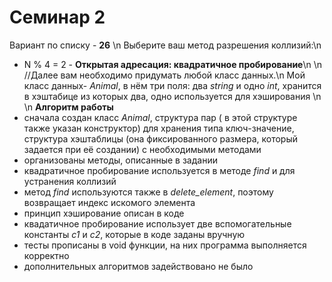 # Семинар 2

Вариант по списку - **26** \n
Выберите ваш метод разрешения коллизий:\n
- N % 4 = 2 - **Открытая адресация: квадратичное пробирование**\n
  \n
//Далее вам необходимо придумать любой класс данных.\n
Мой класс данных- _Animal_, в нём три поля: два _string_ и одно _int_, хранится в хэштабице из которых два, одно используется для хэширования  \n
\n
**Алгоритм работы** 
- сначала создан класс _Animal_, структура пар ( в этой структуре также указан конструктор) для хранения типа ключ-значение, структура хэштаблицы (она фиксированного размера, который задается при её создании) с необходимыми методами
- организованы методы, описанные в задании
- квадратичное пробирование используется в методе _find_ и для устранения коллизий
- метод _find_ используются также в _delete_element_, поэтому возвращает индекс искомого элемента
- принцип хэширование описан в коде
- квадатичное пробирование использует две вспомогательные константы _c1_ и _c2_, которые в коде заданы вручную
- тесты прописаны в void функции, на них программа выполняется корректно
- дополнительных алгоритмов задействовано не было
